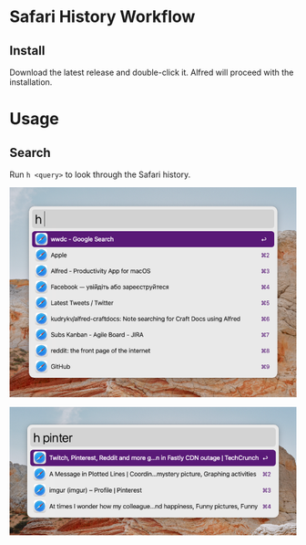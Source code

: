 # Safari History Workflow

## Install

Download the latest release and double-click it.
Alfred will proceed with the installation.

# Usage

## Search

Run `h <query>` to look through the Safari history.

![](example_2.png)

![](example_1.png)